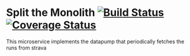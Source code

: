 # Split the Monolith [![Build Status](https://travis-ci.org/MFranceschi6/BeepBeep-data-pump.svg?branch=master)](https://travis-ci.org/MFranceschi6/BeepBeep-data-pump) [![Coverage Status](https://coveralls.io/repos/github/MFranceschi6/BeepBeep-data-pump/badge.svg?branch=master)](https://coveralls.io/github/MFranceschi6/BeepBeep-data-pump?branch=master)

This microservice implements the datapump that periodically fetches the runs from strava
